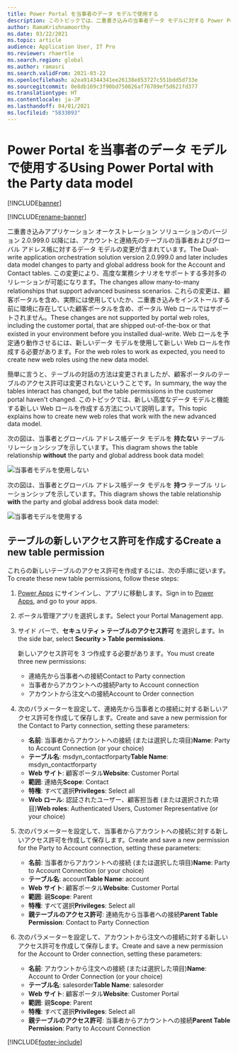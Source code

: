 ```yaml
---
title: Power Portal を当事者のデータ モデルで使用する
description: このトピックでは、二重書き込みの当事者データ モデルに対する Power Portal Web ロールの変更について説明します。
author: RamaKrishnamoorthy
ms.date: 03/22/2021
ms.topic: article
audience: Application User, IT Pro
ms.reviewer: rhaertle
ms.search.region: global
ms.author: ramasri
ms.search.validFrom: 2021-03-22
ms.openlocfilehash: a2ea914344341ee26138e853727c551bdd5d733e
ms.sourcegitcommit: 0e8db169c3f90bd750826af76709ef5d621fd377
ms.translationtype: HT
ms.contentlocale: ja-JP
ms.lasthandoff: 04/01/2021
ms.locfileid: "5833093"
---
```

# <a name="using-power-portal-with-the-party-data-model"></a><span data-ttu-id="c2a5b-103">Power Portal を当事者のデータ モデルで使用する</span><span class="sxs-lookup"><span data-stu-id="c2a5b-103">Using Power Portal with the Party data model</span></span>

[!INCLUDE[banner](../../includes/banner.md)]

[!INCLUDE[rename-banner](~/includes/cc-data-platform-banner.md)]

<span data-ttu-id="c2a5b-104">二重書き込みアプリケーション オーケストレーション ソリューションのバージョン 2.0.999.0 以降には、アカウントと連絡先のテーブルの当事者およびグローバル アドレス帳に対するデータ モデルの変更が含まれています。</span><span class="sxs-lookup"><span data-stu-id="c2a5b-104">The Dual-write application orchestration solution version 2.0.999.0 and later includes data model changes to party and global address book for the Account and Contact tables.</span></span> <span data-ttu-id="c2a5b-105">この変更により、高度な業務シナリオをサポートする多対多のリレーションが可能になります。</span><span class="sxs-lookup"><span data-stu-id="c2a5b-105">The changes allow many-to-many relationships that support advanced business scenarios.</span></span> <span data-ttu-id="c2a5b-106">これらの変更は、顧客ポータルを含め、実際には使用していたか、二重書き込みをインストールする前に環境に存在していた顧客ポータルを含め、ポータル Web ロールではサポートされません。</span><span class="sxs-lookup"><span data-stu-id="c2a5b-106">These changes are not supported by portal web roles, including the customer portal, that are shipped out-of-the-box or that existed in your environment before you installed dual-write.</span></span> <span data-ttu-id="c2a5b-107">Web ロールを予定通り動作させるには、新しいデータ モデルを使用して新しい Web ロールを作成する必要があります。</span><span class="sxs-lookup"><span data-stu-id="c2a5b-107">For the web roles to work as expected, you need to create new web roles using the new data model.</span></span> 

<span data-ttu-id="c2a5b-108">簡単に言うと、テーブルの対話の方法は変更されましたが、顧客ポータルのテーブルのアクセス許可は変更されないということです。</span><span class="sxs-lookup"><span data-stu-id="c2a5b-108">In summary, the way the tables interact has changed, but the table permissions in the customer portal haven't changed.</span></span> <span data-ttu-id="c2a5b-109">このトピックでは、新しい高度なデータ モデルと機能する新しい Web ロールを作成する方法について説明します。</span><span class="sxs-lookup"><span data-stu-id="c2a5b-109">This topic explains how to create new web roles that work with the new advanced data model.</span></span>

<span data-ttu-id="c2a5b-110">次の図は、当事者とグローバル アドレス帳データ モデルを **持たない** テーブル リレーションシップを示しています。</span><span class="sxs-lookup"><span data-stu-id="c2a5b-110">This diagram shows the table relationship **without** the party and global address book data model:</span></span>

   ![当事者モデルを使用しない](media/without-party-model.PNG)

<span data-ttu-id="c2a5b-112">次の図は、当事者とグローバル アドレス帳データ モデルを **持つ** テーブル リレーションシップを示しています。</span><span class="sxs-lookup"><span data-stu-id="c2a5b-112">This diagram shows the table relationship **with** the party and global address book data model:</span></span>

   ![当事者モデルを使用する](media/with-party-model.png)

## <a name="create-a-new-table-permission"></a><span data-ttu-id="c2a5b-114">テーブルの新しいアクセス許可を作成する</span><span class="sxs-lookup"><span data-stu-id="c2a5b-114">Create a new table permission</span></span>

<span data-ttu-id="c2a5b-115">これらの新しいテーブルのアクセス許可を作成するには、次の手順に従います。</span><span class="sxs-lookup"><span data-stu-id="c2a5b-115">To create these new table permissions, follow these steps:</span></span>

1. <span data-ttu-id="c2a5b-116">[Power Apps](https://make.powerapps.com) にサインインし、アプリに移動します。</span><span class="sxs-lookup"><span data-stu-id="c2a5b-116">Sign in to [Power Apps](https://make.powerapps.com), and go to your apps.</span></span>
2. <span data-ttu-id="c2a5b-117">ポータル管理アプリを選択します。</span><span class="sxs-lookup"><span data-stu-id="c2a5b-117">Select your Portal Management app.</span></span>
3. <span data-ttu-id="c2a5b-118">サイド バーで、**セキュリティ > テーブルのアクセス許可** を選択します。</span><span class="sxs-lookup"><span data-stu-id="c2a5b-118">In the side bar, select **Security > Table permissions**.</span></span>

    <span data-ttu-id="c2a5b-119">新しいアクセス許可を 3 つ作成する必要があります。</span><span class="sxs-lookup"><span data-stu-id="c2a5b-119">You must create three new permissions:</span></span>

    + <span data-ttu-id="c2a5b-120">連絡先から当事者への接続</span><span class="sxs-lookup"><span data-stu-id="c2a5b-120">Contact to Party connection</span></span>
    + <span data-ttu-id="c2a5b-121">当事者からアカウントへの接続</span><span class="sxs-lookup"><span data-stu-id="c2a5b-121">Party to Account connection</span></span>
    + <span data-ttu-id="c2a5b-122">アカウントから注文への接続</span><span class="sxs-lookup"><span data-stu-id="c2a5b-122">Account to Order connection</span></span>

4. <span data-ttu-id="c2a5b-123">次のパラメーターを設定して、連絡先から当事者との接続に対する新しいアクセス許可を作成して保存します。</span><span class="sxs-lookup"><span data-stu-id="c2a5b-123">Create and save a new permission for the Contact to Party connection, setting these parameters:</span></span>

    + <span data-ttu-id="c2a5b-124">**名前**: 当事者からアカウントへの接続 (または選択した項目)</span><span class="sxs-lookup"><span data-stu-id="c2a5b-124">**Name**: Party to Account Connection (or your choice)</span></span>
    + <span data-ttu-id="c2a5b-125">**テーブル名**: msdyn_contactforparty</span><span class="sxs-lookup"><span data-stu-id="c2a5b-125">**Table Name**: msdyn_contactforparty</span></span>
    + <span data-ttu-id="c2a5b-126">**Web サイト**: 顧客ポータル</span><span class="sxs-lookup"><span data-stu-id="c2a5b-126">**Website**: Customer Portal</span></span>
    + <span data-ttu-id="c2a5b-127">**範囲**: 連絡先</span><span class="sxs-lookup"><span data-stu-id="c2a5b-127">**Scope**: Contact</span></span>
    + <span data-ttu-id="c2a5b-128">**特権**: すべて選択</span><span class="sxs-lookup"><span data-stu-id="c2a5b-128">**Privileges**: Select all</span></span>
    + <span data-ttu-id="c2a5b-129">**Web ロール**: 認証されたユーザー、顧客担当者 (または選択された項目)</span><span class="sxs-lookup"><span data-stu-id="c2a5b-129">**Web roles**: Authenticated Users, Customer Representative (or your choice)</span></span>

5. <span data-ttu-id="c2a5b-130">次のパラメーターを設定して、当事者からアカウントへの接続に対する新しいアクセス許可を作成して保存します。</span><span class="sxs-lookup"><span data-stu-id="c2a5b-130">Create and save a new permission for the Party to Account connection, setting these parameters:</span></span>

    + <span data-ttu-id="c2a5b-131">**名前**: 当事者からアカウントへの接続 (または選択した項目)</span><span class="sxs-lookup"><span data-stu-id="c2a5b-131">**Name**: Party to Account Connection (or your choice)</span></span>
    + <span data-ttu-id="c2a5b-132">**テーブル名**: account</span><span class="sxs-lookup"><span data-stu-id="c2a5b-132">**Table Name**: account</span></span>
    + <span data-ttu-id="c2a5b-133">**Web サイト**: 顧客ポータル</span><span class="sxs-lookup"><span data-stu-id="c2a5b-133">**Website**: Customer Portal</span></span>
    + <span data-ttu-id="c2a5b-134">**範囲**: 親</span><span class="sxs-lookup"><span data-stu-id="c2a5b-134">**Scope**: Parent</span></span>
    + <span data-ttu-id="c2a5b-135">**特権**: すべて選択</span><span class="sxs-lookup"><span data-stu-id="c2a5b-135">**Privileges**: Select all</span></span>
    + <span data-ttu-id="c2a5b-136">**親テーブルのアクセス許可**: 連絡先から当事者への接続</span><span class="sxs-lookup"><span data-stu-id="c2a5b-136">**Parent Table Permission**: Contact to Party Connection</span></span>

6. <span data-ttu-id="c2a5b-137">次のパラメーターを設定して、アカウントから注文への接続に対する新しいアクセス許可を作成して保存します。</span><span class="sxs-lookup"><span data-stu-id="c2a5b-137">Create and save a new permission for the Account to Order connection, setting these parameters:</span></span>

    + <span data-ttu-id="c2a5b-138">**名前**: アカウントから注文への接続 (または選択した項目)</span><span class="sxs-lookup"><span data-stu-id="c2a5b-138">**Name**: Account to Order Connection (or your choice)</span></span>
    + <span data-ttu-id="c2a5b-139">**テーブル名**: salesorder</span><span class="sxs-lookup"><span data-stu-id="c2a5b-139">**Table Name**: salesorder</span></span>
    + <span data-ttu-id="c2a5b-140">**Web サイト**: 顧客ポータル</span><span class="sxs-lookup"><span data-stu-id="c2a5b-140">**Website**: Customer Portal</span></span>
    + <span data-ttu-id="c2a5b-141">**範囲**: 親</span><span class="sxs-lookup"><span data-stu-id="c2a5b-141">**Scope**: Parent</span></span>
    + <span data-ttu-id="c2a5b-142">**特権**: すべて選択</span><span class="sxs-lookup"><span data-stu-id="c2a5b-142">**Privileges**: Select all</span></span>
    + <span data-ttu-id="c2a5b-143">**親テーブルのアクセス許可**: 当事者からアカウントへの接続</span><span class="sxs-lookup"><span data-stu-id="c2a5b-143">**Parent Table Permission**: Party to Account Connection</span></span>

[!INCLUDE[footer-include](../../../../includes/footer-banner.md)]

